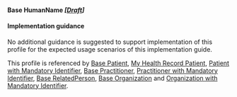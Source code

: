 #### Base HumanName *[[Draft](http://hl7.org/fhir/stu3/valueset-publication-status.html)]*

#### Implementation guidance
No additional guidance is suggested to support implementation of this profile for the expected usage scenarios of this implementation guide.

This profile is referenced by [Base Patient](StructureDefinition/patient-dh-base-1.html), [My Health Record Patient](StructureDefinition/patient-mhr-1.html), [Patient with Mandatory Identifier](StructureDefinition/patient-ident-1.html),
[Base Practitioner](StructureDefinition/practitioner-dh-base-1.html), [Practitioner with Mandatory Identifier](StructureDefinition/practitioner-ident-1.html), [Base RelatedPerson](StructureDefinition/relatedperson-dh-base-1.html),
[Base Organization](StructureDefinition/organization-dh-base-1.html) and [Organization with Mandatory Identifier](StructureDefinition/organization-ident-1.html).
